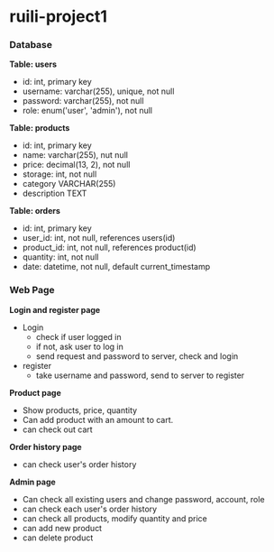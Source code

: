 # ruili-project1

### Database
**Table: users**
- id: int, primary key
- username: varchar(255), unique, not null
- password: varchar(255), not null
- role: enum('user', 'admin'), not null

**Table: products**
- id: int, primary key
- name: varchar(255), nut null
- price: decimal(13, 2), not null
- storage: int, not null
- category VARCHAR(255)
- description TEXT

**Table: orders**
- id: int, primary key
- user_id: int, not null, references users(id)
- product_id: int, not null, references product(id)
- quantity: int, not null
- date: datetime, not null, default current_timestamp

### Web Page
**Login and register page**
- Login
  - check if user logged in
  - if not, ask user to log in
  - send request and password to server, check and login
- register
  - take username and password, send to server to register

**Product page**
- Show products, price, quantity
- Can add product with an amount to cart.
- can check out cart

**Order history page**
- can check user's order history

**Admin page**
- Can check all existing users and change password, account, role
- can check each user's order history
- can check all products, modify quantity and price
- can add new product
- can delete product